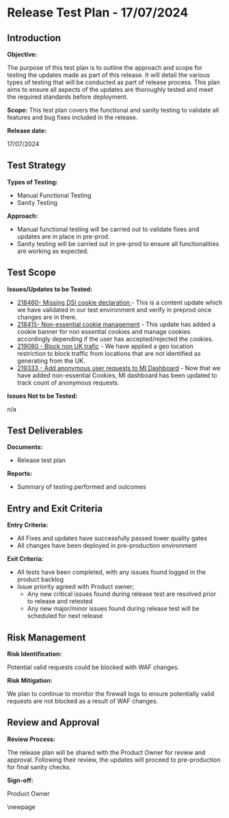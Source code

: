 ﻿# Release Test Plan - 17/07/2024 

## Introduction
**Objective:**

The purpose of this test plan is to outline the approach and scope for testing the updates made as part of this release. It will detail the various types of testing that will be conducted as part of release process.  This plan aims to ensure all aspects of the updates are thoroughly tested and meet the required standards before deployment.

**Scope:** 
This test plan covers the functional and sanity testing to validate all features and bug fixes included in the release.

**Release date:**

17/07/2024

## Test Strategy
**Types of Testing:**

- Manual Functional Testing
- Sanity Testing

**Approach:**

- Manual functional testing will be carried out to validate fixes and updates are in place in pre-prod. 
- Sanity testing will be carried out in pre-prod to ensure all functionalities are working as expected. 

## Test Scope
**Issues/Updates to be Tested:**

- [218460- Missing DSI cookie declaration ](https://dfe-ssp.visualstudio.com/s198-DfE-Benchmarking-service/_workitems/edit/218460) - This is a content update which we have validated in our test environment and verify in preprod once changes are in there.
- [218415- Non-essential cookie management](https://dfe-ssp.visualstudio.com/s198-DfE-Benchmarking-service/_workitems/edit/218415) - This update has added a cookie banner for non essential cookies and manage cookies accordingly depending if the user has accepted/rejected the cookies.
- [219080 - Block non UK trafic](https://dfe-ssp.visualstudio.com/s198-DfE-Benchmarking-service/_workitems/edit/219080) - We have applied a geo location restriction to block traffic from locations that are not identified as generating from the UK.
- [219333 - Add anonymous user requests to MI Dashboard](https://dfe-ssp.visualstudio.com/s198-DfE-Benchmarking-service/_workitems/edit/219333) - Now that we have added non-essential Cookies, MI dashboard has been updated to track count of anonymous requests.

**Issues Not to be Tested:**

n/a

## Test Deliverables
**Documents:**

- Release test plan

**Reports:**

- Summary of testing performed and outcomes

## Entry and Exit Criteria
**Entry Criteria:**

- All Fixes and updates have successfully passed lower quality gates 
- All changes have been deployed in pre-production environment

**Exit Criteria:**

- All tests have been completed, with any issues found logged in the product backlog
- Issue priority agreed with Product owner;
    - Any new critical issues found during release test are resolved prior to release and retested
    - Any new major/minor issues found during release test will be scheduled for next release

## Risk Management
**Risk Identification:**

Potential valid requests could be blocked with WAF changes.

**Risk Mitigation:**

We plan to continue to monitor the firewall logs to ensure potentially valid requests are not blocked as a result of WAF changes.

## Review and Approval
**Review Process:**

The release plan will be shared with the Product Owner for review and approval. Following their review, the updates will proceed to pre-production for final sanity checks.

**Sign-off:**

Product Owner

\newpage
